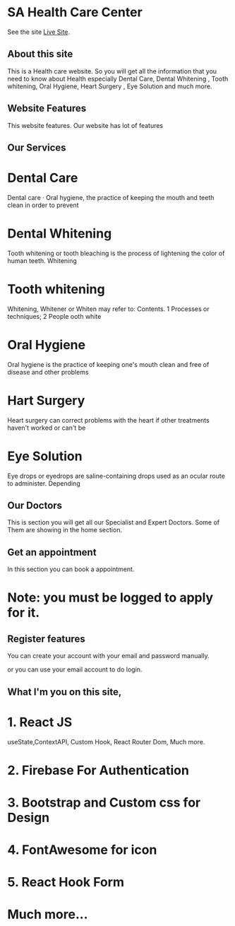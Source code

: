 # SA Health Care Center

See the site [Live Site](https://sa-health-carecenter.web.app/).

## About this site

This is a Health care website.
So you will get all the information that you need to know about Health especially
Dental Care, Dental Whitening , Tooth whitening, Oral Hygiene, Heart Surgery
, Eye Solution
and much more.

## Website Features

This website features.
Our website has lot of features

## Our Services

# Dental Care

Dental care · Oral hygiene, the practice of keeping the mouth and teeth clean in order to prevent

# Dental Whitening

Tooth whitening or tooth bleaching is the process of lightening the color of human teeth. Whitening

# Tooth whitening

Whitening, Whitener or Whiten may refer to: Contents. 1 Processes or techniques; 2 People ooth white

# Oral Hygiene

Oral hygiene is the practice of keeping one's mouth clean and free of disease and other problems

# Hart Surgery

Heart surgery can correct problems with the heart if other treatments haven't worked or can't be

# Eye Solution

Eye drops or eyedrops are saline-containing drops used as an ocular route to administer. Depending

## Our Doctors

This is section you will get all our Specialist and Expert Doctors.
Some of Them are showing in the home section.

## Get an appointment

In this section you can book a appointment.

# Note: you must be logged to apply for it.

## Register features

You can create your account with your email and password manually.

or you can use your email account to do login.

## What I'm you on this site,

# 1. React JS

useState,ContextAPI, Custom Hook, React Router Dom, Much more.

# 2. Firebase For Authentication

# 3. Bootstrap and Custom css for Design

# 4. FontAwesome for icon

# 5. React Hook Form

# Much more...
